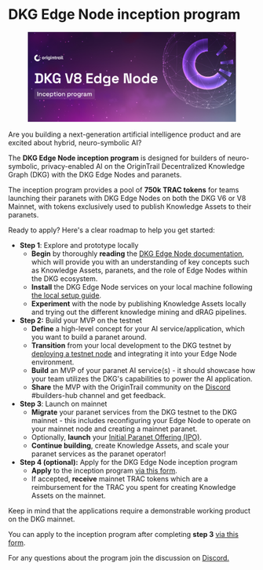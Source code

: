 # DKG Edge Node inception program

<figure><img src="../../.gitbook/assets/image (16).png" alt=""><figcaption></figcaption></figure>

Are you building a next-generation artificial intelligence product and are excited about hybrid, neuro-symbolic AI?

The **DKG Edge Node inception program** is designed for builders of neuro-symbolic, privacy-enabled AI on the OriginTrail Decentralized Knowledge Graph (DKG) with the DKG Edge Nodes and paranets.

The inception program provides a pool of **750k TRAC tokens** for teams launching their paranets with  DKG Edge Nodes on both the DKG V6 or V8 Mainnet, with tokens exclusively used to publish Knowledge Assets to their paranets.

Ready to apply? Here's a clear roadmap to help you get started:

* **Step 1**: Explore and prototype locally
  * **Begin** by thoroughly **reading** the [DKG Edge Node documentation](dkg-edge-node-architecture.md), which will provide you with an understanding of key concepts such as Knowledge Assets, paranets, and the role of Edge Nodes within the DKG ecosystem.
  * **Install** the DKG Edge Node services on your local machine following [the local setup guide](run-an-edge-node/manual-development-environment-setup.md).
  * **Experiment** with the node by publishing Knowledge Assets locally and trying out the different knowledge mining and dRAG pipelines.
* **Step 2:** Build your MVP on the testnet
  * **Define** a high-level concept for your AI service/application, which you want to build a paranet around.
  * **Transition** from your local development to the DKG testnet by [deploying a testnet node](../dkg-core-node/run-a-v8-core-node-on-testnet/) and integrating it into your Edge Node environment.
  * **Build** an MVP of your paranet AI service(s) - it should showcase how your team utilizes the DKG's capabilities to power the AI application.
  * **Share** the MVP with the OriginTrail community on the [Discord](https://discord.gg/xCaY7hvNwD) #builders-hub channel and get feedback.
* **Step 3**: Launch on mainnet
  * **Migrate** your paranet services from the DKG testnet to the DKG mainnet - this includes reconfiguring your Edge Node to operate on your mainnet node and creating a mainnet paranet.
  * Optionally,  **launch** your [Initial Paranet Offering (IPO)](../../dkg-v6-previous-version/autonomous-ai-paranets/launching-your-ipo.md).
  * **Continue building**, create Knowledge Assets, and scale your paranet services as the paranet operator!
* **Step 4 (optional):** Apply for the DKG Edge Node inception program
  * **Apply** to the inception program [via this form](https://docs.google.com/forms/d/e/1FAIpQLSdOoyoBFC7oEftK67Sioo32Yf1YHHONME4_c8j-34IxwpBgHg/viewform).
  * If accepted, **receive** mainnet TRAC tokens which are a reimbursement for the TRAC you spent for creating Knowledge Assets on the mainnet.

Keep in mind that the applications require a demonstrable working product on the DKG mainnet.

You can apply to the inception program after completing **step 3** [via this form](https://docs.google.com/forms/d/e/1FAIpQLSdOoyoBFC7oEftK67Sioo32Yf1YHHONME4_c8j-34IxwpBgHg/viewform).

For any questions about the program join the discussion on [Discord.](https://discord.gg/xCaY7hvNwD)
